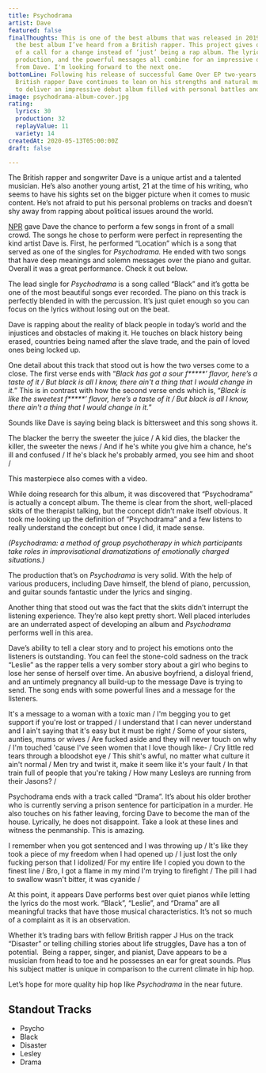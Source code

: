 ```yaml
---
title: Psychodrama
artist: Dave
featured: false
finalThoughts: This is one of the best albums that was released in 2019 and it’s certainly
  the best album I’ve heard from a British rapper. This project gives off the vibe
  of a call for a change instead of ‘just’ being a rap album. The lyricism, the graceful
  production, and the powerful messages all combine for an impressive debut album
  from Dave. I'm looking forward to the next one.
bottomLine: Following his release of successful Game Over EP two-years prior, the
  British rapper Dave continues to lean on his strengths and natural music ability
  to deliver an impressive debut album filled with personal battles and struggles.
image: psychodrama-album-cover.jpg
rating:
  lyrics: 30
  production: 32
  replayValue: 11
  variety: 14
createdAt: 2020-05-13T05:00:00Z
draft: false

---
```

The British rapper and songwriter Dave is a unique artist and a talented musician. He’s also another young artist, 21 at the time of his writing, who seems to have his sights set on the bigger picture when it comes to music content. He’s not afraid to put his personal problems on tracks and doesn’t shy away from rapping about political issues around the world.

[NPR](https://www.youtube.com/channel/UC4eYXhJI4-7wSWc8UNRwD4A) gave Dave the chance to perform a few songs in front of a small crowd. The songs he chose to perform were perfect in representing the kind artist Dave is. First, he performed “Location” which is a song that served as one of the singles for _Psychodrama._ He ended with two songs that have deep meanings and solemn messages over the piano and guitar. Overall it was a great performance. Check it out below.

<video-embed link="https://www.youtube.com/embed/s_TgmrNNHXA"></video-embed>

The lead single for _Psychodrama_ is a song called “Black” and it’s gotta be one of the most beautiful songs ever recorded. The piano on this track is perfectly blended in with the percussion. It’s just quiet enough so you can focus on the lyrics without losing out on the beat.

Dave is rapping about the reality of black people in today’s world and the injustices and obstacles of making it. He touches on black history being erased, countries being named after the slave trade, and the pain of loved ones being locked up.

One detail about this track that stood out is how the two verses come to a close. The first verse ends with “_Black has got a sour f**\***’ flavor, here’s a taste of it / But black is all I know, there ain't a thing that I would change in it._” This is in contrast with how the second verse ends which is, “_Black is like the sweetest f**\***’ flavor, here’s a taste of it / But black is all I know, there ain't a thing that I would change in it._”

Sounds like Dave is saying being black is bittersweet and this song shows it.

<quote song="Black">
The blacker the berry the sweeter the juice /  
A kid dies, the blacker the killer, the sweeter the news /  
And if he's white you give him a chance, he's ill and confused /  
If he's black he's probably armed, you see him and shoot /
</quote>

This masterpiece also comes with a video.

<video-embed link="https://www.youtube.com/embed/pDUPSNdmFew"></video-embed>

While doing research for this album, it was discovered that “Psychodrama” is actually a concept album. The theme is clear from the short, well-placed skits of the therapist talking, but the concept didn’t make itself obvious. It took me looking up the definition of “Psychodrama” and a few listens to really understand the concept but once I did, it made sense.

_(Psychodrama: a method of group psychotherapy in which participants take roles in improvisational dramatizations of emotionally charged situations.)_

The production that’s on _Psychodrama_ is very solid. With the help of various producers, including Dave himself, the blend of piano, percussion, and guitar sounds fantastic under the lyrics and singing.

Another thing that stood out was the fact that the skits didn’t interrupt the listening experience. They’re also kept pretty short. Well placed interludes are an underrated aspect of developing an album and _Psychodrama_ performs well in this area.

Dave’s ability to tell a clear story and to project his emotions onto the listeners is outstanding. You can feel the stone-cold sadness on the track “Leslie” as the rapper tells a very somber story about a girl who begins to lose her sense of herself over time. An abusive boyfriend, a disloyal friend, and an untimely pregnancy all build-up to the message Dave is trying to send. The song ends with some powerful lines and a message for the listeners.

<quote song="Leslie">
It's a message to a woman with a toxic man /  
I'm begging you to get support if you're lost or trapped /  
I understand that I can never understand and I ain't saying that it's easy but it must be right /  
Some of your sisters, aunties, mums or wives /  
Are fucked aside and they will never touch on why /  
I'm touched 'cause I've seen women that I love though like- /  
Cry little red tears through a bloodshot eye /  
This shit's awful, no matter what culture it ain't normal /  
Men try and twist it, make it seem like it's your fault /  
In that train full of people that you're taking /  
How many Lesleys are running from their Jasons? /
</quote>

Psychodrama ends with a track called “Drama”. It’s about his older brother who is currently serving a prison sentence for participation in a murder. He also touches on his father leaving, forcing Dave to become the man of the house. Lyrically, he does not disappoint. Take a look at these lines and witness the penmanship. This is amazing.

<quote song="Drama">
I remember when you got sentenced and I was throwing up /  
It's like they took a piece of my freedom when I had opened up /  
I just lost the only fucking person that I idolized/  
For my entire life I copied you down to the finest line /  
Bro, I got a flame in my mind I'm trying to firefight /  
The pill I had to swallow wasn't bitter, it was cyanide /
</quote>

At this point, it appears Dave performs best over quiet pianos while letting the lyrics do the most work. “Black”, “Leslie”, and “Drama” are all meaningful tracks that have those musical characteristics. It’s not so much of a complaint as it is an observation.

Whether it’s trading bars with fellow British rapper J Hus on the track “Disaster” or telling chilling stories about life struggles, Dave has a ton of potential.  Being a rapper, singer, and pianist, Dave appears to be a musician from head to toe and he possesses an ear for great sounds. Plus his subject matter is unique in comparison to the current climate in hip hop.

Let’s hope for more quality hip hop like _Psychodrama_ in the near future.

## Standout Tracks

- Psycho
- Black
- Disaster
- Lesley
- Drama